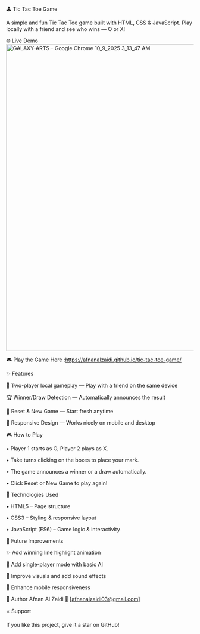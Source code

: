 🕹️ Tic Tac Toe Game

A simple and fun Tic Tac Toe game built with HTML, CSS & JavaScript.
Play locally with a friend and see who wins — O or X!

🌐 Live Demo
  <img width="1821" height="823" alt="GALAXY-ARTS - Google Chrome 10_9_2025 3_13_47 AM" src="https://github.com/user-attachments/assets/afe29633-ce4c-4346-8824-1b6b4c4dbd16" />

🎮 Play the Game Here :https://afnanalzaidi.github.io/tic-tac-toe-game/

✨ Features

👫 Two-player local gameplay — Play with a friend on the same device

🏆 Winner/Draw Detection — Automatically announces the result

🔄 Reset & New Game — Start fresh anytime

📱 Responsive Design — Works nicely on mobile and desktop

🎮 How to Play

• Player 1 starts as O, Player 2 plays as X.

• Take turns clicking on the boxes to place your mark.

• The game announces a winner or a draw automatically.

• Click Reset or New Game to play again!

🧰 Technologies Used

• HTML5 – Page structure

• CSS3 – Styling & responsive layout

• JavaScript (ES6) – Game logic & interactivity

🚀 Future Improvements

✨ Add winning line highlight animation

🤖 Add single-player mode with basic AI

🎨 Improve visuals and add sound effects

📱 Enhance mobile responsiveness

👤 Author
Afnan Al Zaidi
📧 [afnanalzaidi03@gmail.com]

⭐ Support

If you like this project, give it a star on GitHub!

